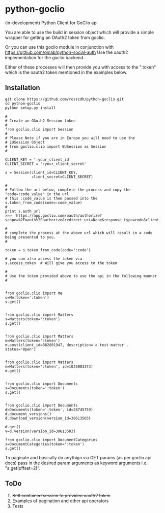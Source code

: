 python-goclio
=============

(in-development) Python Client for GoClio api

You are able to use the build in session object which will provide a simple wrapper for getting an OAuth2 token from goclio.

Or you can use this goclio module in conjunction with https://github.com/omab/python-social-auth Use the oauth2 implementation for the goclio backend.

Either of these processes will then provide you with access to the ":token" which is the oauth2 token mentioned in the examples below.

Installation
------------

```
git clone https://github.com/rosscdh/python-goclio.git
cd python-goclio
python setup.py install
```


```
#
# Create an OAuth2 Session token
#
from goclio.clio import Session
#
# Please Note if you are in Europe you will need to use the
# EUSession Object
# from goclio.clio import EUSession as Session
#

CLIENT_KEY = ':your_client_id'
CLIENT_SECRET = ':your_client_secret'

s = Session(client_id=CLIENT_KEY,
            client_secret=CLIENT_SECRET)

#
# Follow the url below, complete the process and copy the "code=:code_value" in the url
# this :code_value is then passed into the s.token_from_code(code=:code_value)
#
print s.auth_url
>>> 'https://app.goclio.com/oauth/authorize?scope=%2Foauth%2Fauthorize&redirect_uri=None&response_type=code&client_id=:your_client_id'

#
# complete the process at the above url which will result in a code being presented to you.
#

token = s.token_from_code(code=':code')

# you can also access the token via
s.access_token  # Will give you access to the token

#
# Use the token provided above to use the api in the following manner
#


from goclio.clio import Me
s=Me(token=':token')
s.get()


from goclio.clio import Matters
s=Matters(token=':token')
s.get()


from goclio.clio import Matters
m=Matters(token=':token')
m.post(client_id=882801947, description='a test matter', status='Open')


from goclio.clio import Matters
m=Matters(token=':token', id=1025003373)
m.get()


from goclio.clio import Documents
s=Documents(token=':token')
s.get()


from goclio.clio import Documents
d=Documents(token=':token', id=28745759)
d.document_versions()
d.download_version(version_id=30613503)

d.get()
v=d.version(version_id=30613503)

from goclio.clio import DocumentCategories
s=DocumentCategories(token=':token')
s.get()
```

To paginate and basically do anythign via GET params (as per goclio api docs) pass in the desired param arguments as keyword arguments i.e. "s.get(offset=2)".


ToDo
----

1. ~~Self contained session to provideo oauth2 token~~
2. Examples of pagination and other api operators
3. Tests
